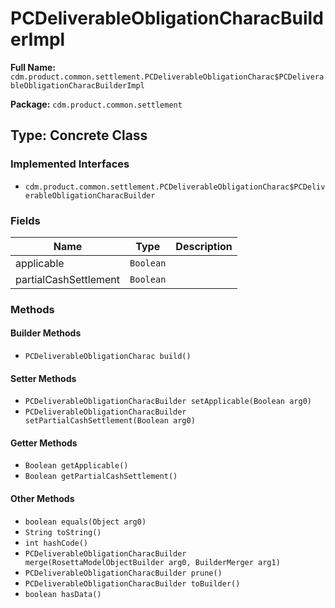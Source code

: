 # PCDeliverableObligationCharacBuilderImpl

**Full Name:** `cdm.product.common.settlement.PCDeliverableObligationCharac$PCDeliverableObligationCharacBuilderImpl`

**Package:** `cdm.product.common.settlement`

## Type: Concrete Class

### Implemented Interfaces

- `cdm.product.common.settlement.PCDeliverableObligationCharac$PCDeliverableObligationCharacBuilder`

### Fields

| Name | Type | Description |
|------|------|-------------|
| applicable | `Boolean` |  |
| partialCashSettlement | `Boolean` |  |

### Methods

#### Builder Methods

- `PCDeliverableObligationCharac build()`

#### Setter Methods

- `PCDeliverableObligationCharacBuilder setApplicable(Boolean arg0)`
- `PCDeliverableObligationCharacBuilder setPartialCashSettlement(Boolean arg0)`

#### Getter Methods

- `Boolean getApplicable()`
- `Boolean getPartialCashSettlement()`

#### Other Methods

- `boolean equals(Object arg0)`
- `String toString()`
- `int hashCode()`
- `PCDeliverableObligationCharacBuilder merge(RosettaModelObjectBuilder arg0, BuilderMerger arg1)`
- `PCDeliverableObligationCharacBuilder prune()`
- `PCDeliverableObligationCharacBuilder toBuilder()`
- `boolean hasData()`

